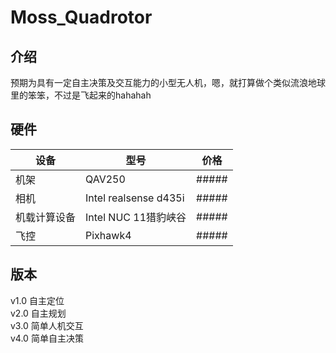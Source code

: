 # Moss_Quadrotor
## 介绍
预期为具有一定自主决策及交互能力的小型无人机，嗯，就打算做个类似流浪地球里的笨笨，不过是飞起来的hahahah

## 硬件



| 设备 | 型号 | 价格
| --- | ----------- |---------- |
| 机架 |  QAV250   |#####|
| 相机 |  Intel  realsense d435i     |#####|
| 机载计算设备 |  Intel NUC 11猎豹峡谷   |#####|
| 飞控 | Pixhawk4 |#####|

## 版本
v1.0 自主定位  
v2.0 自主规划  
v3.0 简单人机交互  
v4.0 简单自主决策  
